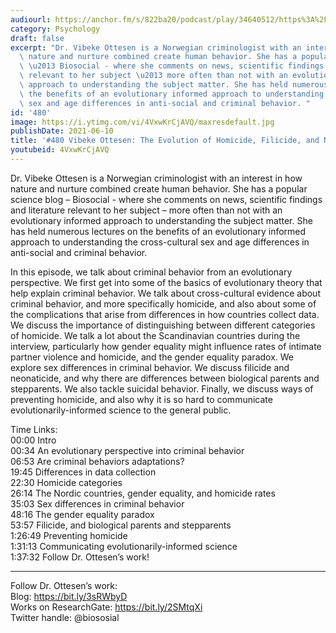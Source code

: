 ```yaml
---
audiourl: https://anchor.fm/s/822ba20/podcast/play/34640512/https%3A%2F%2Fd3ctxlq1ktw2nl.cloudfront.net%2Fstaging%2F2021-5-1%2F0d4d3f41-a0a6-3777-8d82-d211de9f323b.m4a
category: Psychology
draft: false
excerpt: "Dr. Vibeke Ottesen is a Norwegian criminologist with an interest in how\
  \ nature and nurture combined create human behavior. She has a popular science blog\
  \ \u2013 Biosocial - where she comments on news, scientific findings and literature\
  \ relevant to her subject \u2013 more often than not with an evolutionary informed\
  \ approach to understanding the subject matter. She has held numerous lectures on\
  \ the benefits of an evolutionary informed approach to understanding the cross-cultural\
  \ sex and age differences in anti-social and criminal behavior. "
id: '480'
image: https://i.ytimg.com/vi/4VxwKrCjAVQ/maxresdefault.jpg
publishDate: 2021-06-10
title: '#480 Vibeke Ottesen: The Evolution of Homicide, Filicide, and Neonaticide'
youtubeid: 4VxwKrCjAVQ
---
```

<div class="timelinks">

Dr. Vibeke Ottesen is a Norwegian criminologist with an interest in how nature and nurture combined create human behavior. She has a popular science blog – Biosocial - where she comments on news, scientific findings and literature relevant to her subject – more often than not with an evolutionary informed approach to understanding the subject matter. She has held numerous lectures on the benefits of an evolutionary informed approach to understanding the cross-cultural sex and age differences in anti-social and criminal behavior. 

In this episode, we talk about criminal behavior from an evolutionary perspective. We first get into some of the basics of evolutionary theory that help explain criminal behavior. We talk about cross-cultural evidence about criminal behavior, and more specifically homicide, and also about some of the complications that arise from differences in how countries collect data. We discuss the importance of distinguishing between different categories of homicide. We talk a lot about the Scandinavian countries during the interview, particularly how gender equality might influence rates of intimate partner violence and homicide, and the gender equality paradox. We explore sex differences in criminal behavior. We discuss filicide and neonaticide, and why there are differences between biological parents and stepparents. We also tackle suicidal behavior. Finally, we discuss ways of preventing homicide, and also why it is so hard to communicate evolutionarily-informed science to the general public.

Time Links:  
<time>00:00</time> Intro  
<time>00:34</time> An evolutionary perspective into criminal behavior  
<time>06:53</time> Are criminal behaviors adaptations?  
<time>19:45</time> Differences in data collection  
<time>22:30</time> Homicide categories  
<time>26:14</time> The Nordic countries, gender equality, and homicide rates  
<time>35:03</time> Sex differences in criminal behavior  
<time>48:16</time> The gender equality paradox  
<time>53:57</time> Filicide, and biological parents and stepparents  
<time>1:26:49</time> Preventing homicide  
<time>1:31:13</time> Communicating evolutionarily-informed science  
<time>1:37:32</time> Follow Dr. Ottesen’s work!

---

Follow Dr. Ottesen’s work:  
Blog: https://bit.ly/3sRWbyD  
Works on ResearchGate: https://bit.ly/2SMtqXi  
Twitter handle: @biososial
</div>

